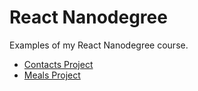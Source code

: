 # React Nanodegree
Examples of my React Nanodegree course.
* [Contacts Project](https://github.com/caritosteph/react_nanodegree/tree/master/ContactsApp)
* [Meals Project](https://github.com/caritosteph/react_nanodegree/tree/master/MealsApp)
